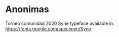 # Anonimas
Torneo comunidad 2020
Syne typeface available in:
https://fonts.google.com/specimen/Syne
